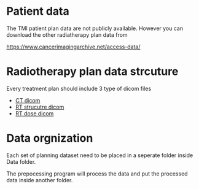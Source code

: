 # Patient data
The TMI patient plan data are not publicly available. However you can download the other radiatherapy plan data from

https://www.cancerimagingarchive.net/access-data/


# Radiotherapy plan data strcuture
Every treatment plan should include 3 type of dicom files
- [CT dicom](http://dicom.nema.org/medical/dicom/2016a/output/chtml/part03/sect_C.8.2.html) 
- [RT strucutre dicom](http://dicom.nema.org/dicom/2013/output/chtml/part03/sect_A.19.html)  
- [RT dose dicom](http://dicom.nema.org/medical/dicom/current/output/chtml/part03/sect_C.8.8.3.html) 


# Data orgnization 
Each set of planning dataset need to be placed in a seperate folder inside Data folder.

The prepocessing program will process the data and put the processed data inside another folder.




